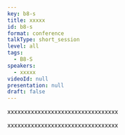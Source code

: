 ```yaml
---
key: b8-s
title: xxxxx
id: b8-s
format: conference
talkType: short_session
level: all
tags:
  - B8-S
speakers:
  - xxxxx
videoId: null
presentation: null
draft: false
---
```

xxxxxxxxxxxxxxxxxxxxxxxxxxxxxxxxx

xxxxxxxxxxxxxxxxxxxxxxxxxxxxxxxxx

